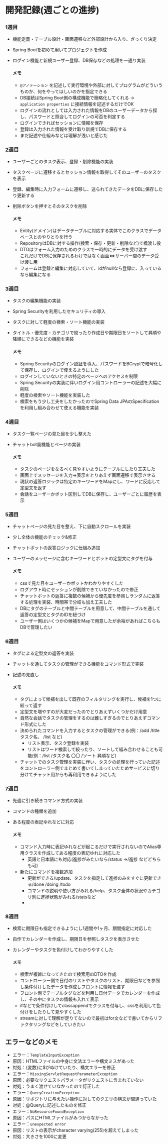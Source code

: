 # 開発記録(週ごとの進捗)  

### 1週目  
- 機能定義・テーブル設計・画面遷移など外部設計から入り、ざっくり決定
- Spring Bootを初めて用いてプロジェクトを作成
- ログイン機能と新規ユーザー登録、DB保存などの処理を一通り実装

  #### メモ
  - `@アノテーション` を記述して実行環境や外部に対してプログラムがどういうものか、何をやってほしいのかを指定できる  
  - DB接続はSpring Boot側の構成機能で簡略化してくれる
    →　`application properties` に接続情報を記述するだけでOK
  - ログインの流れとしては入力された情報をDBのユーザーデータから探し、パスワードと照合してログインの可否を判定する
  - ログインできればセッションに情報を保存
  - 登録は入力された情報を受け取り新規でDBに保存する
  - まだ記述や仕組みなどは理解が浅いと感じた

### 2週目
- ユーザーごとのタスク表示、登録・削除機能の実装
- タスクページに遷移するとセッション情報を取得してそのユーザーのタスクを表示  
- 登録、編集時に入力フォームに遷移し、送られてきたデータをDBに保存したり更新する
- 削除ボタンを押すとそのタスクを削除

  #### メモ
  - Entity(ドメイン)はデータテーブルに対応する実体でこのクラスでデータベースとのやりとりを行う
  - RepositoryはDBに対する操作(検索・保存・更新・削除など)で橋渡し役     
  - DTOはフォーム入力のためのクラスで一時的にデータを受け渡す  
    これだけでDBに保存されるわけではなく画面⇔サーバー間のデータ受け渡し用
  - フォームは登録と編集に対応していて、idがnullなら登録に、入っているなら編集になる

### 3週目
- タスクの編集機能の実装
- Spring Securityを利用したセキュリティの導入
- タスクに対して軽度の検索・ソート機能の実装
- タイトル・優先度・カテゴリで絞ったり作成日や期限日をソートして昇順や降順にできるなどの機能を実装

  #### メモ
  - Spring Securityのログイン認証を導入、パスワードをBCryptで暗号化して保存し、ログインで使えるようにした
  - ログインしていないときの特定のページへのアクセスを制限
  - Spring Securityの実装に伴いログイン用コントローラーの記述を大幅に削除
  - 軽度の検索やソート機能を実装した
  - 検索をもう少し工夫をしたかったのでSpring Data JPAのSpecificationを利用し組み合わせて使える機能を実装

### 4週目
- タスク一覧ページの見た目を少し整えた
- チャットbot風機能とページの実装

  #### メモ
  - タスクのページをなるべく見やすいようにテーブルにしたり工夫した
  - 画面上でメッセージを入力→表示をとりあえず画面遷移で表示させる
  - 現状の返答ロジックは特定のキーワードをMapにし、ワードに反応して定型文を返す
  - 会話をユーザーかボット区別してDBに保存し、ユーザーごとに履歴を表示

### 5週目
- チャットページの見た目を整え、下に自動スクロールを実装
- 少し全体の機能のチェック&修正
- チャットボットの返答ロジックに仕組み追加
- ユーザーのメッセージに含むキーワードとボットの定型文にタグを付与

  #### メモ
  - cssで見た目をユーザーかボットかわかりやすくした
  - ログアウト時にセッションが削除できていなかったので修正
  - チャットボットの返答に複数の候補から優先度を参照しランダムに返答する処理を実装、時間帯で分岐も加え工夫した
  - DBにタグのテーブルと中間テーブルを用意して、中間テーブルを通して返答の定型文とタグのIDを紐づけ
  - ユーザー側はいくつかの候補をMapで用意したが余裕があればこちらもDBで管理したい
  
### 6週目
- タグによる定型文の返答を実装
- チャットを通してタスクの管理ができる機能をコマンド形式で実装
- 記述の見直し

  #### メモ
  - タグによって候補を出して既存のフィルタリングを実行し、候補を1つに絞って返す
  - 定型文を増やすのが大変だったのでとりあえずいくつかだけ用意
  - 自然な会話でタスクの管理をするのは難しすぎるのでとりあえずコマンド形式にした
  - 決められたコマンドを入力するとタスクの管理ができる(例：/add /title タスク名、 /list など)
    - リスト表示、タスク登録を実装
    - リストはワード検索して絞ったり、ソートして組み合わせることも可能(例：/list /タスク名 〇〇 /ソート 昇順など)
  - チャットでのタスク管理を実装に伴い、タスクの処理を行っていた記述をコントローラー側でまとめて書いてしまっていたためサービスに切り分けてチャット用からも再利用できるようにした

### 7週目
- 先週に引き続きコマンド方式の実装
- コマンドの種類を追加
- ある程度の表記ゆれなどに対応

  #### メモ
  - コマンド入力時に表記ゆれなどが起こるだけで実行されないのでAlias専用クラスを作成してある程度の表記ゆれに対応した
    - 英語と日本語にも対応(進捗がみたいなら/status →/進捗 などどちらも可)
  - 新たにコマンドを複数追加
    - 更新ができる/update、タスクを指定して進捗のみをすぐに更新できる/done /doing /todo
    - コマンドの説明や使い方がみれる/help、タスク全体の状況やカテゴリ別に進捗状態がみれる/statsなど
    - 
### 8週目
- 検索に期限日も指定できるようにし1週間や1ヶ月、期間指定に対応した
- 自作でカレンダーを作成し、期限日を参照しタスクを表示させた
- カレンダーやタスクを色付けしてわかりやすくした

  #### メモ
  - 検索が複雑になってきたので検索用のDTOを作成
  - コントローラー側で日付のリストやタスクのリスト、期限日などを参照し条件付けしたデータを作成しフロントに情報を渡す
  - フロント側でテーブルタグなどを利用し日付データでカレンダーを作成し、その中にタスクの情報も入れて表示
  - ifなどで条件付けしてclassappendでクラスを付与し、cssを利用して色付けをしたりして見やすくした
  - streamに対して理解が足りてないので最初はfor文などで書いてからリファクタリングなどをしていきたい

## エラーなどのメモ  
- エラー：`TemplateInputException`  
- 原因：HTMLファイルの中身に文法エラーや構文ミスがあった  
- 対処：{変数}に$がぬけていたり、構文エラーを修正
- エラー：`MissingServletRequestParameterException`
- 原因：必要なリクエストパラメータがリクエストに含まれていない
- 対処：うまく渡せていなかったので訂正した
- エラー：`QueryCreationException`
- 原因：リポジトリに与えたい操作に対してのクエリの構文が間違っていた
- 対処：@Queryに記述したものを修正
- エラー：`NoResourceFoundException`
- 原因：パスにHTMLファイルがみつからなかった
- エラー：`unexpected error`
- 原因：リストの表示がcharacter varying(255)を超えてしまった
- 対処：大きさを1000に変更
